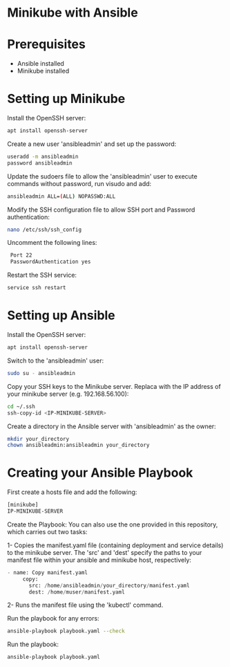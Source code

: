 # Minikube with Ansible


# Prerequisites

* Ansible installed 
* Minikube installed

# Setting up Minikube

Install the OpenSSH server: 

```bash
apt install openssh-server
```

Create a new user 'ansibleadmin' and set up the password:

```bash
useradd -m ansibleadmin
password ansibleadmin
```

Update the sudoers file to allow the 'ansibleadmin' user to execute commands without password, run visudo and add:

```bash
ansibleadmin ALL=(ALL) NOPASSWD:ALL
```

Modify the SSH configuration file to allow SSH port and Password authentication:

```bash
nano /etc/ssh/ssh_config
```

Uncomment the following lines:

```bash
 Port 22
 PasswordAuthentication yes
```

Restart the SSH service:

```bash
service ssh restart
```

# Setting up Ansible

Install the OpenSSH server: 

```bash
apt install openssh-server
```

Switch to the 'ansibleadmin' user:

```bash
sudo su - ansibleadmin
```

Copy your SSH keys to the Minikube server. Replaca <IP-MINIKUBE-SERVER> with the IP address of your minikube server (e.g. 192.168.56.100):

```bash
cd ~/.ssh 
ssh-copy-id <IP-MINIKUBE-SERVER>
```

Create a directory in the Ansible server with 'ansibleadmin' as the owner:


```bash
mkdir your_directory
chown ansibleadmin:ansibleadmin your_directory
```

# Creating your Ansible Playbook

First create a hosts file and add the following:

```bash
[minikube]
IP-MINIKUBE-SERVER
```
 
 Create the Playbook: You can also use the one provided in this repository, which carries out two tasks:
 
 1- Copies the manifest.yaml file (containing deployment and service details) to the minikube server. The 'src' and 'dest' specify the paths to your manifest file within your ansible and minikube host, respectively:
 
 ```python
 - name: Copy manifest.yaml
      copy:
        src: /home/ansibleadmin/your_directory/manifest.yaml
        dest: /home/muser/manifest.yaml
 ```
 
2- Runs the manifest file using the 'kubectl' command.
 
 

 
 Run the playbook for any errors:
 
 ```bash
 ansible-playbook playbook.yaml --check
 ```
 
 Run the playbook:
 
 ```bash
 ansible-playbook playbook.yaml
```
 













